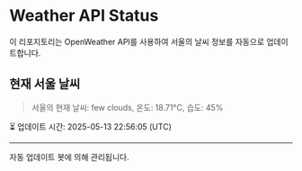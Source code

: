 
# Weather API Status

이 리포지토리는 OpenWeather API를 사용하여 서울의 날씨 정보를 자동으로 업데이트합니다.

## 현재 서울 날씨
> 서울의 현재 날씨: few clouds, 온도: 18.71°C, 습도: 45%

⏳ 업데이트 시간: 2025-05-13 22:56:05 (UTC)

---
자동 업데이트 봇에 의해 관리됩니다.
